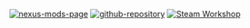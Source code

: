 [![nexus-mods-page](https://img.shields.io/badge/Mod-Scaled%20XP%20Hardship%20-bf4848?style=flat-square–=nexusmods)](https://www.nexusmods.com/kingdomcomedeliverance2/mods/1336) [![github-repository](https://img.shields.io/badge/Open-Source-2ea44f?style=flat-square&logo=github)](https://github.com/rdok/kcd2_scaled_xp_hardship) [![Steam Workshop](https://img.shields.io/badge/Steam%20Workshop-1b2838?style=flat-square&logo=steam)](https://steamcommunity.com/sharedfiles/filedetails/?id=3444071358)  
